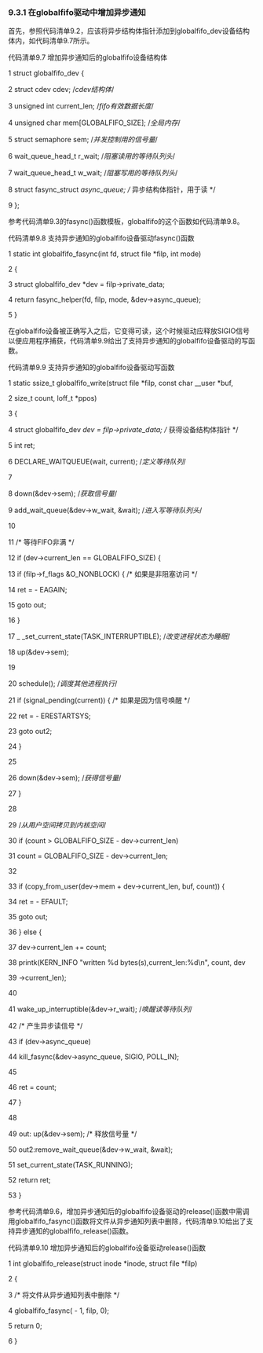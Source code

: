 ### 9.3.1 在globalfifo驱动中增加异步通知

首先，参照代码清单9.2，应该将异步结构体指针添加到globalfifo_dev设备结构体内，如代码清单9.7所示。

代码清单9.7 增加异步通知后的globalfifo设备结构体

1 struct globalfifo_dev { 
 
 2 struct cdev cdev; /*cdev结构体*/ 
 
 3 unsigned int current_len; /*fifo有效数据长度*/ 
 
 4 unsigned char mem[GLOBALFIFO_SIZE]; /*全局内存*/ 
 
 5 struct semaphore sem; /*并发控制用的信号量*/ 
 
 6 wait_queue_head_t r_wait; /*阻塞读用的等待队列头*/ 
 
 7 wait_queue_head_t w_wait; /*阻塞写用的等待队列头*/ 
 
 
 8 struct fasync_struct *async_queue; /* 异步结构体指针，用于读 
 */ 
 
 9 };

参考代码清单9.3的fasync()函数模板，globalfifo的这个函数如代码清单9.8。

代码清单9.8 支持异步通知的globalfifo设备驱动fasync()函数

1 static int globalfifo_fasync(int fd, struct file *filp, int mode) 
 
 2 { 
 
 3 struct globalfifo_dev *dev = filp->private_data; 
 
 
 4 return fasync_helper(fd, filp, mode, &dev->async_queue); 
 
 5 }

在globalfifo设备被正确写入之后，它变得可读，这个时候驱动应释放SIGIO信号以便应用程序捕获，代码清单9.9给出了支持异步通知的globalfifo设备驱动的写函数。

代码清单9.9 支持异步通知的globalfifo设备驱动写函数

1 static ssize_t globalfifo_write(struct file *filp, const char __user *buf, 
 
 2 size_t count, loff_t *ppos) 
 
 3 { 
 
 4 struct globalfifo_dev *dev = filp->private_data; /* 获得设备结构体指针 */ 
 
 5 int ret; 
 
 6 DECLARE_WAITQUEUE(wait, current); /*定义等待队列*/ 
 
 7 
 
 8 down(&dev->sem); /*获取信号量*/ 
 
 9 add_wait_queue(&dev->w_wait, &wait); /*进入写等待队列头*/ 
 
 10 
 
 11 /* 等待FIFO非满 */ 
 
 12 if (dev->current_len == GLOBALFIFO_SIZE) { 
 
 13 if (filp->f_flags &O_NONBLOCK) { /* 如果是非阻塞访问 */ 
 
 14 ret = - EAGAIN; 
 
 15 goto out; 
 
 16 } 
 
 17 _ _set_current_state(TASK_INTERRUPTIBLE); /*改变进程状态为睡眠*/ 
 
 18 up(&dev->sem); 
 
 19 
 
 20 schedule(); /*调度其他进程执行*/ 
 
 21 if (signal_pending(current)) { /* 如果是因为信号唤醒 */ 
 
 22 ret = - ERESTARTSYS; 
 
 23 goto out2; 
 
 24 } 
 
 25 
 
 26 down(&dev->sem); /*获得信号量*/ 
 
 27 } 
 
 28 
 
 29 /*从用户空间拷贝到内核空间*/ 
 
 30 if (count > GLOBALFIFO_SIZE - dev->current_len) 
 
 31 count = GLOBALFIFO_SIZE - dev->current_len; 
 
 32 
 
 33 if (copy_from_user(dev->mem + dev->current_len, buf, count)) { 
 
 34 ret = - EFAULT; 
 
 35 goto out; 
 
 36 } else { 
 
 37 dev->current_len += count; 
 
 38 printk(KERN_INFO "written %d bytes(s),current_len:%d\n", count, dev 
 
 39 ->current_len); 
 
 40 
 
 41 wake_up_interruptible(&dev->r_wait); /*唤醒读等待队列*/



42 /* 产生异步读信号 */ 
 
 43 if (dev->async_queue) 
 
 
 44 kill_fasync(&dev->async_queue, SIGIO, POLL_IN); 
 
 45 
 
 46 ret = count; 
 
 47 } 
 
 48 
 
 49 out: up(&dev->sem); /* 释放信号量 */ 
 
 50 out2:remove_wait_queue(&dev->w_wait, &wait); 
 
 51 set_current_state(TASK_RUNNING); 
 
 52 return ret; 
 
 53 }

参考代码清单9.6，增加异步通知后的globalfifo设备驱动的release()函数中需调用globalfifo_fasync()函数将文件从异步通知列表中删除，代码清单9.10给出了支持异步通知的globalfifo_release()函数。

代码清单9.10 增加异步通知后的globalfifo设备驱动release()函数

1 int globalfifo_release(struct inode *inode, struct file *filp) 
 
 2 { 
 
 
 3 /* 
 将文件从异步通知列表中删除 
 */ 
 
 
 4 globalfifo_fasync( - 1, filp, 0); 
 
 5 return 0; 
 
 6 }

